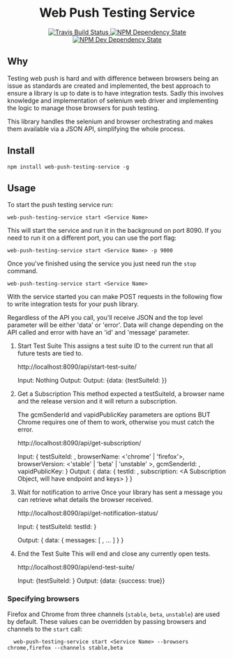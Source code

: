 
<h1 align="center">Web Push Testing Service</h1>

<p align="center">
  <a href="https://travis-ci.org/GoogleChrome/web-push-testing-service">
    <img src="https://travis-ci.org/GoogleChrome/web-push-testing-service.svg" alt="Travis Build Status" />
  </a>
  <a href="https://david-dm.org/GoogleChrome/web-push-testing-service">
    <img src="https://david-dm.org/GoogleChrome/web-push-testing-service.svg" alt="NPM Dependency State" />
  </a>
  <a href="https://david-dm.org/GoogleChrome/web-push-testing-service?type=dev">
    <img src="https://david-dm.org/GoogleChrome/web-push-testing-service/dev-status.svg" alt="NPM Dev Dependency State" />
  </a>
</p>

## Why

Testing web push is hard and with difference between browsers being an issue
as standards are created and implemented, the best approach to ensure
a library is up to date is to have integration tests. Sadly this involves
knowledge and implementation of selenium web driver and implementing the logic
to manage those browsers for push testing.

This library handles the selenium and browser orchestrating and makes them
available via a JSON API, simplifying the whole process.

## Install

    npm install web-push-testing-service -g

## Usage

To start the push testing service run:

    web-push-testing-service start <Service Name>

This will start the service and run it in the background on port 8090. If
you need to run it on a different port, you can use the port flag:

    web-push-testing-service start <Service Name> -p 9000

Once you've finished using the service you just need run the `stop` command.

    web-push-testing-service start <Service Name>

With the service started you can make POST requests in the following
flow to write integration tests for your push library.

Regardless of the API you call, you'll receive JSON and the top level parameter
will be either 'data' or 'error'. Data will change depending on the API called
and error with have an 'id' and 'message' parameter.

1. Start Test Suite
    This assigns a test suite ID to the current run that all future tests are
    tied to.

    http://localhost:8090/api/start-test-suite/

    Input: Nothing
    Output: Output: {data: {testSuiteId: <New ID>}}

1. Get a Subscription
    This method expected a testSuiteId, a browser name and the release version
    and it will return a subscription.

    The gcmSenderId and vapidPublicKey parameters are options BUT Chrome
    requires one of them to work, otherwise you must catch the error.

    http://localhost:8090/api/get-subscription/

    Input: {
        testSuiteId: <Test Suite ID Number>,
        browserName: <'chrome' | 'firefox'>,
        browserVersion: <'stable' | 'beta' | 'unstable' >,
        gcmSenderId: <Your GCM Sender ID>,
        vapidPublicKey: <Base64 URL Encode Vapid Public Key>
    }
    Output: {
        data: {
            testId: <ID for this test instance>,
            subscription: <A Subscription Object, will have endpoint and keys>
        }
    }

2. Wait for notification to arrive
    Once your library has sent a message you can retrieve what details the
    browser received.

    http://localhost:8090/api/get-notification-status/

    Input: {
        testSuiteId: <Test Suite ID Number>
        testId: <Test ID Number>
    }

    Output: {
        data: {
            messages: [
                <Payload String>,
                ...
            ]
        }
    }

3. End the Test Suite
    This will end and close any currently open tests.

    http://localhost:8090/api/end-test-suite/

    Input: {testSuiteId: <Your Test Suite ID>}
    Output: {data: {success: true}}

### Specifying browsers

Firefox and Chrome from three channels (`stable`, `beta`, `unstable`) are used by default. These values can be overridden by passing browsers and channels to the `start` call:

```
  web-push-testing-service start <Service Name> --browsers chrome,firefox --channels stable,beta
```
